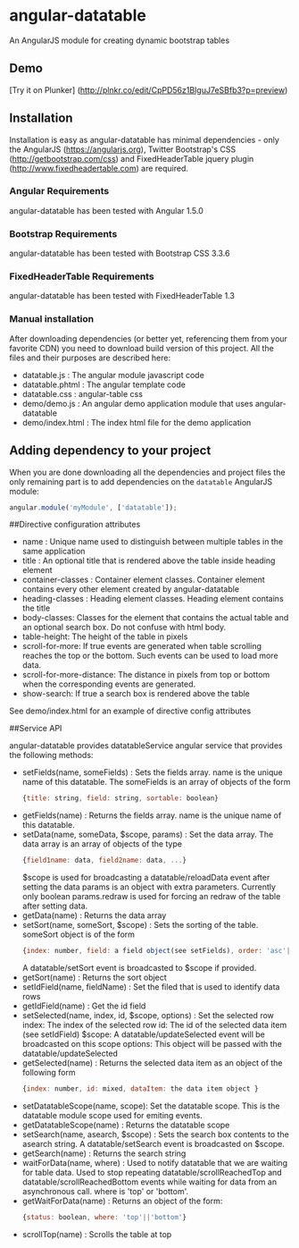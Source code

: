 # angular-datatable
An AngularJS module for creating dynamic bootstrap tables

## Demo

[Try it on Plunker] (http://plnkr.co/edit/CpPD56z1BIguJ7eSBfb3?p=preview)

## Installation

Installation is easy as angular-datatable has minimal dependencies - only the AngularJS (https://angularjs.org), Twitter Bootstrap's CSS (http://getbootstrap.com/css) and FixedHeaderTable jquery plugin (http://www.fixedheadertable.com) are required.

### Angular Requirements
angular-datatable has been tested with Angular 1.5.0

### Bootstrap Requirements
angular-datatable has been tested with Bootstrap CSS 3.3.6

### FixedHeaderTable Requirements
angular-datatable has been tested with FixedHeaderTable 1.3

### Manual installation
After downloading dependencies (or better yet, referencing them from your favorite CDN) you need to download build version of this project. All the files and their purposes are described here:
* datatable.js : The angular module javascript code
* datatable.phtml : The angular template code
* datatable.css : angular-table css
* demo/demo.js : An angular demo application module that uses angular-datatable
* demo/index.html : The index html file for the demo application

## Adding dependency to your project

When you are done downloading all the dependencies and project files the only remaining part is to add dependencies on the `datatable` AngularJS module:

```js
angular.module('myModule', ['datatable']);
```

##Directive configuration attributes

* name : Unique name used to distinguish between multiple tables in the same application
* title : An optional title that is rendered above the table inside heading element
* container-classes : Container element classes. Container element contains every other element created by angular-datatable
* heading-classes : Heading element classes. Heading element contains the title
* body-classes: Classes for the element that contains the actual table and an optional search box. Do not confuse with html body.
* table-height: The height of the table in pixels
* scroll-for-more: If true events are generated when table scrolling reaches the top or the bottom. Such events can be used to load more data. 
* scroll-for-more-distance: The distance in pixels from top or bottom when the corresponding events are generated.
* show-search: If true a search box is rendered above the table

See demo/index.html for an example of directive config attributes

##Service API

angular-datatable provides datatableService angular service that provides the following methods:
* setFields(name, someFields) : Sets the fields array. name is the unique name of this datatable. 
    The someFields is an array of objects of the form 
    ```js    
    {title: string, field: string, sortable: boolean}
    ```
* getFields(name) : Returns the fields array. name is the unique name of this datatable. 
* setData(name, someData, $scope, params) : Set the data array. 
    The data array is an array of objects of the type 
    ```js    
    {field1name: data, field2name: data, ...}
    ```
    $scope is used for broadcasting a datatable/reloadData event after setting the data
    params is an object with extra parameters. Currently only boolean params.redraw is used for forcing an redraw of the table after setting data.
* getData(name) : Returns the data array
* setSort(name, someSort, $scope) : Sets the sorting of the table.
    someSort object is of the form
    ```js    
    {index: number, field: a field object(see setFields), order: 'asc'||'desc'}
    ```
    A datatable/setSort event is broadcasted to $scope if provided.
* getSort(name) : Returns the sort object
* setIdField(name, fieldName) : Set the filed that is used to identify data rows
* getIdField(name) : Get the id field
* setSelected(name, index, id, $scope, options) : Set the selected row
    index: The index of the selected row
    id: The id of the selected data item (see setIdField)
    $scope: A datatable/updateSelected event will be broadcasted on this scope
    options: This object will be passed with the datatable/updateSelected
* getSelected(name) : Returns the selected data item as an object of the following form
    ```js    
    {index: number, id: mixed, dataItem: the data item object }
    ```
* setDatatableScope(name, scope): Set the datatable scope. This is the datatable module scope used for emiting events.
* getDatatableScope(name) : Returns the datatable scope
* setSearch(name, asearch, $scope) : Sets the search box contents to the asearch string. A datatable/setSearch event is broadcasted on $scope.  
* getSearch(name) : Returns the search string
* waitForData(name, where) : Used to notify datatable that we are waiting for table data. 
    Used to stop repeating datatable/scrollReachedTop and datatable/scrollReachedBottom events while waiting for data from an asynchronous call.
    where is 'top' or 'bottom'.
* getWaitForData(name) : Returns an object of the form:
    ```js    
    {status: boolean, where: 'top'||'bottom'}
    ```
* scrollTop(name) : Scrolls the table at top